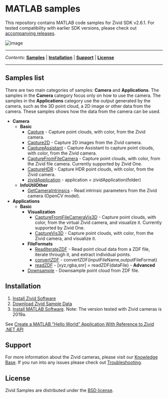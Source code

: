 # MATLAB samples

This repository contains MATLAB code samples for Zivid SDK v2.6.1. For
tested compatibility with earlier SDK versions, please check out
[accompanying
releases](https://github.com/zivid/zivid-matlab-samples/tree/master/../../releases).

![image](https://www.zivid.com/hubfs/softwarefiles/images/zivid-generic-github-header.png)



---

*Contents:*
[**Samples**](#Samples-list) |
[**Installation**](#Installation) |
[**Support**](#Support) |
[**License**](#License)

---



## Samples list

There are two main categories of samples: **Camera** and
**Applications**. The samples in the **Camera** category focus only on
how to use the camera. The samples in the **Applications** category use
the output generated by the camera, such as the 3D point cloud, a 2D
image or other data from the camera. These samples shows how the data
from the camera can be used.

  - **Camera**
      - **Basic**
          - [Capture](https://github.com/zivid/zivid-matlab-samples/tree/master//source/Camera/Basic/Capture.m) - Capture point clouds, with color, from the Zivid camera.
          - [Capture2D](https://github.com/zivid/zivid-matlab-samples/tree/master//source/Camera/Basic/Capture2D.m) - Capture 2D images from the Zivid camera.
          - [CaptureAssistant](https://github.com/zivid/zivid-matlab-samples/tree/master//source/Camera/Basic/CaptureAssistant.m) - Capture Assistant to capture point clouds, with color,
            from the Zivid camera.
          - [CaptureFromFileCamera](https://github.com/zivid/zivid-matlab-samples/tree/master//source/Camera/Basic/CaptureFromFileCamera.m) - Capture point clouds, with color, from the Zivid file
            camera. Currently supported by Zivid One.
          - [CaptureHDR](https://github.com/zivid/zivid-matlab-samples/tree/master//source/Camera/Basic/CaptureHDR.m) - Capture HDR point clouds, with color, from the Zivid
            camera.
          - [zividApplication](https://github.com/zivid/zivid-matlab-samples/tree/master//source/Camera/Basic/zividApplication.m) - application = zividApplication(folder)
      - **InfoUtilOther**
          - [GetCameraIntrinsics](https://github.com/zivid/zivid-matlab-samples/tree/master//source/Camera/InfoUtilOther/GetCameraIntrinsics.m) - Read intrinsic parameters from the Zivid camera (OpenCV
            model).
  - **Applications**
      - **Basic**
          - **Visualization**
              - [CaptureFromFileCameraVis3D](https://github.com/zivid/zivid-matlab-samples/tree/master//source/Applications/Basic/Visualization/CaptureFromFileCameraVis3D.m) - Capture point clouds, with color, from the virtual
                Zivid camera, and visualize it. Currently supported by
                Zivid One.
              - [CaptureVis3D](https://github.com/zivid/zivid-matlab-samples/tree/master//source/Applications/Basic/Visualization/CaptureVis3D.m) - Capture point clouds, with color, from the Zivid
                camera, and visualize it.
          - **FileFormats**
              - [ReadIterateZDF](https://github.com/zivid/zivid-matlab-samples/tree/master//source/Applications/Basic/FileFormats/ReadIterateZDF.m) - Read point cloud data from a ZDF file, iterate through
                it, and extract individual points.
              - [convertZDF](https://github.com/zivid/zivid-matlab-samples/tree/master//source/Applications/Basic/FileFormats/convertZDF.m) - convertZDF(inputFileName,outputFileFormat)
              - [readZDF](https://github.com/zivid/zivid-matlab-samples/tree/master//source/Applications/Basic/FileFormats/readZDF.m) - \[xyz,rgba,snr\] = readZDF(dataFile) - **Advanced**
          - [Downsample](https://github.com/zivid/zivid-matlab-samples/tree/master//source/Applications/Advanced/Downsample.m) - Downsample point cloud from ZDF file.

## Installation

1.  [Install Zivid
    Software](https://support.zivid.com/latest//getting-started/software-installation.html)
2.  [Download Zivid Sample
    Data](https://support.zivid.com/latest//api-reference/samples/sample-data.html)
3.  [Install MATLAB
    Software](https://se.mathworks.com/products/matlab.html). Note: The
    version tested with Zivid cameras is 2019a.

See [Create a MATLAB "Hello World" Application With Reference to Zivid
.NET
API](https://support.zivid.com/latest/rst/api-reference/samples/matlab/create-a-matlab-hello-world-application-with-reference-to-zivid-dot-net-sdk.html)

## Support

For more information about the Zivid cameras, please visit our
[Knowledge Base](https://support.zivid.com/latest). If you run into any
issues please check out
[Troubleshooting](https://support.zivid.com/latest/rst/support/troubleshooting.html).

## License

Zivid Samples are distributed under the [BSD
license](https://github.com/zivid/zivid-matlab-samples/tree/master/LICENSE).
